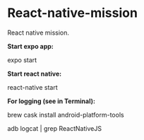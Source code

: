 # React-native-mission
React native mission.

<b>Start expo app: </b>

expo start


<b>Start react native:</b>

react-native start


<b>For logging (see in Terminal):</b>

brew cask install android-platform-tools

adb logcat | grep ReactNativeJS

